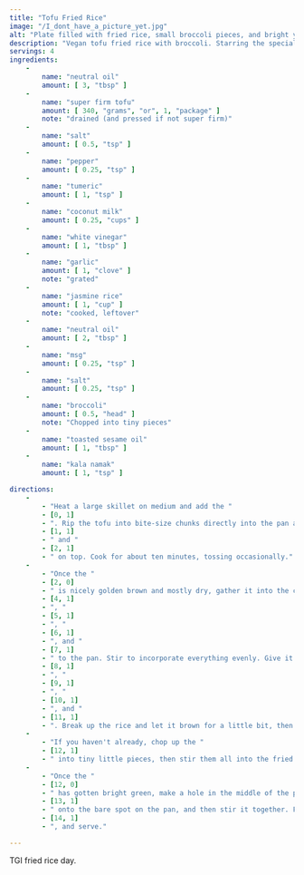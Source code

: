 ```yaml
---
title: "Tofu Fried Rice"
image: "/I_dont_have_a_picture_yet.jpg"
alt: "Plate filled with fried rice, small broccoli pieces, and bright yellow tofu."
description: "Vegan tofu fried rice with broccoli. Starring the special guest: kala namak."
servings: 4
ingredients:
    -
        name: "neutral oil"
        amount: [ 3, "tbsp" ]
    -
        name: "super firm tofu"
        amount: [ 340, "grams", "or", 1, "package" ]
        note: "drained (and pressed if not super firm)"
    -
        name: "salt"
        amount: [ 0.5, "tsp" ]
    -
        name: "pepper"
        amount: [ 0.25, "tsp" ]
    -
        name: "tumeric"
        amount: [ 1, "tsp" ]
    -
        name: "coconut milk"
        amount: [ 0.25, "cups" ]
    -
        name: "white vinegar"
        amount: [ 1, "tbsp" ]
    -
        name: "garlic"
        amount: [ 1, "clove" ]
        note: "grated"
    -
        name: "jasmine rice"
        amount: [ 1, "cup" ]
        note: "cooked, leftover"
    -
        name: "neutral oil"
        amount: [ 2, "tbsp" ]
    -
        name: "msg"
        amount: [ 0.25, "tsp" ]
    -
        name: "salt"
        amount: [ 0.25, "tsp" ]
    -
        name: "broccoli"
        amount: [ 0.5, "head" ]
        note: "Chopped into tiny pieces"
    -
        name: "toasted sesame oil"
        amount: [ 1, "tbsp" ]
    -
        name: "kala namak"
        amount: [ 1, "tsp" ]

directions:
    -
        - "Heat a large skillet on medium and add the "
        - [0, 1]
        - ". Rip the tofu into bite-size chunks directly into the pan and sprinkle the "
        - [1, 1]
        - " and "
        - [2, 1]
        - " on top. Cook for about ten minutes, tossing occasionally."
    -
        - "Once the "
        - [2, 0]
        - " is nicely golden brown and mostly dry, gather it into the center of the pan. Add the "
        - [4, 1]
        - ", "
        - [5, 1]
        - ", "
        - [6, 1]
        - ", and "
        - [7, 1]
        - " to the pan. Stir to incorporate everything evenly. Give it a second, then push everything off to the side and add the "
        - [8, 1]
        - ", "
        - [9, 1]
        - ", "
        - [10, 1]
        - ", and "
        - [11, 1]
        - ". Break up the rice and let it brown for a little bit, then toss it all together."
    -
        - "If you haven't already, chop up the "
        - [12, 1]
        - " into tiny little pieces, then stir them all into the fried rice."
    -
        - "Once the "
        - [12, 0]
        - " has gotten bright green, make a hole in the middle of the pan and turn off the heat. Pour the "
        - [13, 1]
        - " onto the bare spot on the pan, and then stir it together. Finish by dusting the top with the "
        - [14, 1]
        - ", and serve."

---
```

TGI fried rice day.


